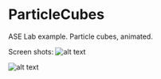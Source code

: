 # ParticleCubes
ASE Lab example. Particle cubes, animated. 

Screen shots:
![alt text](https://github.com/SydneyDimitra/ParticleCubes/blob/master/images/Cubes%20(1).png "Cubes1")

![alt text](https://github.com/SydneyDimitra/ParticleCubes/blob/master/images/Cubes%20(2).png "Cubes2")
